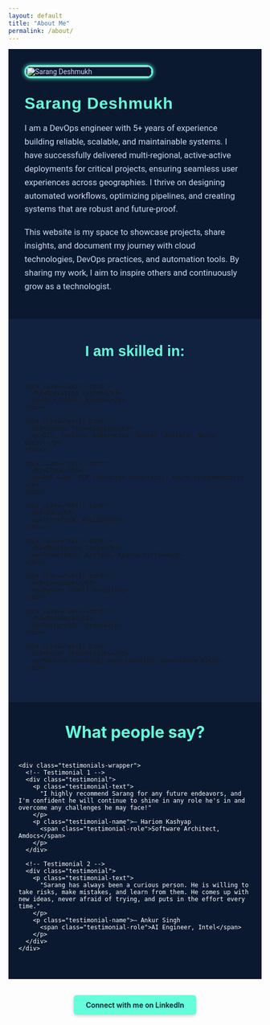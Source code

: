 ```yaml
---
layout: default
title: "About Me"
permalink: /about/
---
```


<div class="about-page">

  <!-- Photo -->
  <div class="about-photo">
    <img src="{{ '/assets/images/photo.png' | relative_url }}" alt="Sarang Deshmukh">
  </div>

  <!-- Bio -->
  <div class="about-bio">
    <h2>Sarang Deshmukh</h2>
    <p>
      I am a DevOps engineer with 5+ years of experience building reliable, scalable, and maintainable systems. I have successfully delivered multi-regional, active-active deployments for critical projects, ensuring seamless user experiences across geographies. I thrive on designing automated workflows, optimizing pipelines, and creating systems that are robust and future-proof.
    </p>
    <p>
      This website is my space to showcase projects, share insights, and document my journey with cloud technologies, DevOps practices, and automation tools. By sharing my work, I aim to inspire others and continuously grow as a technologist.
    </p>
  </div>
</div>

<!-- Skills Section -->
<section class="skills-section">
  <h2>I am skilled in:</h2>
  <div class="skills-grid">

    <div class="skill-card">
      <h3>Operating System</h3>
      <p>Unix/Linux, Windows</p>
    </div>

    <div class="skill-card">
      <h3>DevOps Technologies</h3>
      <p>GIT, Jenkins, Kubernetes, Docker, Ansible, Nexus, Consul</p>
    </div>

    <div class="skill-card">
      <h3>Cloud</h3>
      <p>AWS &amp; GCP (Solution Architect), Azure (Fundamentals)</p>
    </div>

    <div class="skill-card">
      <h3>IaC</h3>
      <p>Terraform, Ansible</p>
    </div>

    <div class="skill-card">
      <h3>Monitoring Tools</h3>
      <p>Prometheus, Grafana, Apache Airflow</p>
    </div>

    <div class="skill-card">
      <h3>Languages</h3>
      <p>Python, Shell Script</p>
    </div>

    <div class="skill-card">
      <h3>Database</h3>
      <p>PostgreSQL, Oracle</p>
    </div>

    <div class="skill-card">
      <h3>Other Technologies</h3>
      <p>Machine Learning, Deep Learning, Generative AI</p>
    </div>

  </div>
</section>

<!-- Testimonials (placed immediately after skills as requested) -->
<section class="testimonials-section">
  <div class="container">
    <h2 class="testimonials-heading">What people say?</h2>

    <div class="testimonials-wrapper">
      <!-- Testimonial 1 -->
      <div class="testimonial">
        <p class="testimonial-text">
          "I highly recommend Sarang for any future endeavors, and I'm confident he will continue to shine in any role he's in and overcome any challenges he may face!"
        </p>
        <p class="testimonial-name">– Hariom Kashyap
          <span class="testimonial-role">Software Architect, Amdocs</span>
        </p>
      </div>

      <!-- Testimonial 2 -->
      <div class="testimonial">
        <p class="testimonial-text">
          "Sarang has always been a curious person. He is willing to take risks, make mistakes, and learn from them. He comes up with new ideas, never afraid of trying, and puts in the effort every time."
        </p>
        <p class="testimonial-name">– Ankur Singh
          <span class="testimonial-role">AI Engineer, Intel</span>
        </p>
      </div>
    </div>
  </div>
</section>

<!-- LinkedIn Button at the End -->
<div class="linkedin-section">
  <a href="https://www.linkedin.com/in/sarang-deshmukh-125197182/" target="_blank" rel="noopener" class="linkedin-btn">
    Connect with me on LinkedIn
  </a>
</div>

<style>
/* Google Fonts */
@import url('https://fonts.googleapis.com/css2?family=Rubik:wght@500;700&family=Roboto:wght@400;500&display=swap');

/* Global colors & font */
:root{
  --bg-outer: #0A192F;
  --panel: #112240;
  --accent: #64FFDA;
  --card: #104F62;
  --muted-text: #ccd6f6;
  --fresh-inner: #0E4C5F;
}

/* Page layout */
.about-page {
  display: flex;
  flex-wrap: wrap;
  align-items: center;
  gap: 2rem;
  padding: 2rem;
  background: var(--bg-outer);
  font-family: 'Roboto', sans-serif;
  color: var(--muted-text);
}

/* Photo */
.about-photo {
  flex: 0 0 250px;
}
.about-photo img {
  width: 100%;
  border-radius: 12px;
  box-shadow: 0 0 8px var(--accent);
  border: 3px solid var(--accent);
  transition: transform 0.3s ease, box-shadow 0.3s ease;
}
.about-photo img:hover {
  transform: scale(1.05);
  box-shadow: 0 0 16px var(--accent);
}

/* Bio */
.about-bio {
  flex: 1 1 500px;
  font-size: 1.05rem;
}
.about-bio h2 {
  font-family: 'Rubik', sans-serif;
  font-size: 2rem;
  color: var(--accent);
  margin: 0 0 0.5rem;
  letter-spacing: 1px;
}
.about-bio p {
  line-height: 1.6;
  margin-bottom: 1.2rem;
  color: var(--muted-text);
}
.about-bio a {
  color: #fff;
  text-decoration: none;
  font-weight: 400;
  border-radius: 6px;
  background-color: #0077B5;
  padding: 0.6rem 1.2rem;
  display: inline-block;
  transition: background-color 0.3s ease;
  box-shadow: 0 2px 6px rgba(0,0,0,0.2);
}
.about-bio a:hover {
  background-color: #004182;
}

/* Skills Section */
.skills-section {
  background: var(--panel);
  padding: 3rem 2rem;
  margin-top: 0;
}
.skills-section h2 {
  text-align: center;
  color: var(--accent);
  font-family: 'Rubik', sans-serif;
  margin-bottom: 2rem;
  margin-top: 0;
  font-size: 1.8rem;
}
.skills-grid {
  display: grid;
  grid-template-columns: repeat(auto-fit, minmax(260px, 1fr));
  gap: 1.5rem;
}
.skill-card {
  background: var(--card);
  padding: 1.5rem;
  border-radius: 10px;
  box-shadow: 0 2px 6px rgba(0,0,0,0.18);
  transition: transform 0.3s ease, box-shadow 0.3s ease;
}
.skill-card:hover {
  transform: translateY(-5px);
}
.skill-card h3 {
  margin: 0 0 0.8rem;
  color: var(--accent);
  font-size: 1.2rem;
}
.skill-card p {
  margin: 0;
  color: var(--muted-text);
  font-size: 0.95rem;
  line-height: 1.4;
}

/* Testimonials Section */
.testimonials-section {
  background-color: var(--bg-outer);
  padding: 30px 0 40px 0;
  color: #ffffff;
}
.container {
  max-width: 1000px;
  margin: auto;
  padding: 0 20px;
}
.testimonials-heading {
  margin-bottom: 40px;
  margin-top: 10px;
  font-size: 2rem;
  text-align: center;
  color: var(--accent);
}

/* Testimonial cards */
.testimonials-wrapper {
  display: flex;
  gap: 25px;
  flex-wrap: wrap;
  justify-content: center;
  margin-bottom: 20px;
}
.testimonial {
  background-color: var(--fresh-inner);
  padding: 30px 25px;
  border-radius: 12px;
  box-shadow: 0 4px 15px rgba(0,0,0,0.3);
  flex: 1 1 300px;
  max-width: 450px;
  transition: transform 0.3s ease, box-shadow 0.3s ease;
  position: relative;
  overflow: hidden;
  border: 2px solid rgba(100,255,218,0.08);
}
.testimonial::before {
  content: "";
  position: absolute;
  top: 0;
  left: 0;
  width: 100%;
  height: 100%;
  background: linear-gradient(145deg, rgba(100,255,218,0.03), rgba(255,255,255,0.01));
  opacity: 0.4;
  pointer-events: none;
}
.testimonial:hover {
  transform: translateY(-5px);
  box-shadow: 0 8px 25px rgba(0,0,0,0.5), 0 0 10px rgba(100,255,218,0.12);
}
.testimonial-text {
  font-size: 1rem;
  line-height: 1.6;
  margin-bottom: 15px;
  color: #ffffff;
}
.testimonial-name {
  font-weight: bold;
  color: var(--accent);
  margin: 10px 0 0 0;
  line-height: 1.4;
}
.testimonial-role {
  display: block;
  font-weight: normal;
  color: #ffffff;
  font-style: italic;
  margin: 3px 0 0 0;
  line-height: 1.3;
}

/* LinkedIn Section */
.linkedin-section {
  text-align: center;
  margin: 2rem 0 4rem 0;
}
.linkedin-section .linkedin-btn {
  text-decoration: none;
  font-weight: 600;
  border-radius: 6px;
  background-color: var(--accent);
  color: var(--bg-outer) !important;
  padding: 0.7rem 1.5rem;
  display: inline-block;
  transition: background-color 0.3s ease;
  box-shadow: 0 2px 6px rgba(0,0,0,0.2);
}
.linkedin-section .linkedin-btn:hover {
  background-color: #27cfa7;
}

/* Responsive */
@media (max-width: 900px) {
  .about-photo { flex: 0 0 180px; }
}
@media (max-width: 700px) {
  .about-page {
    flex-direction: column;
    align-items: flex-start;
    padding: 1.5rem;
  }
  .about-photo {
    flex: 0 0 150px;
    margin-bottom: 1rem;
  }
  .about-bio { text-align: left; }
  .testimonials-wrapper { flex-direction: column; gap: 20px; }
  .testimonial { max-width: 100%; padding: 20px; }
  .testimonials-heading { margin-bottom: 25px; font-size: 1.6rem; }
}
</style>
